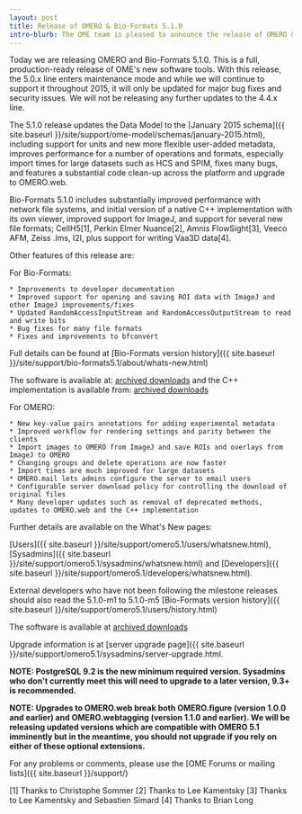 ```yaml
---
layout: post
title: Release of OMERO & Bio-Formats 5.1.0
intro-blurb: The OME team is pleased to announce the release of OMERO & Bio-Formats 5.1.0
---
```


Today we are releasing OMERO and Bio-Formats 5.1.0. This is a full, production-ready release of OME's new software tools. With this release, the 5.0.x line enters maintenance mode and while we will continue to support it throughout 2015, it will only be updated for major bug fixes and security issues. We will not be releasing any further updates to the 4.4.x line.

The 5.1.0 release updates the Data Model to the [January 2015 schema]({{ site.baseurl }}/site/support/ome-model/schemas/january-2015.html), including support for units and new more flexible user-added metadata, improves performance for a number of operations and formats, especially import times for large datasets such as HCS and SPIM, fixes many bugs, and features a substantial code clean-up across the platform and upgrade to OMERO.web.

Bio-Formats 5.1.0 includes substantially improved performance with network file systems, and initial version of a native C++ implementation with its own viewer, improved support for ImageJ, and support for several new file formats; CellH5[1], Perkin Elmer Nuance[2], Amnis FlowSight[3], Veeco AFM, Zeiss .lms, I2I, plus support for writing Vaa3D data[4].

Other features of this release are:

For Bio-Formats:

    * Improvements to developer documentation
    * Improved support for opening and saving ROI data with ImageJ and other ImageJ improvements/fixes
    * Updated RandomAccessInputStream and RandomAccessOutputStream to read and write bits
    * Bug fixes for many file formats
    * Fixes and improvements to bfconvert

Full details can be found at [Bio-Formats version history]({{ site.baseurl }}/site/support/bio-formats5.1/about/whats-new.html)

The software is available at: [archived downloads](https://downloads.openmicroscopy.org/bio-formats/5.1.0) and the C++ implementation is available from: [archived downloads](https://downloads.openmicroscopy.org/bio-formats-cpp/5.1.0/)

For OMERO:

    * New key-value pairs annotations for adding experimental metadata
    * Improved workflow for rendering settings and parity between the clients
    * Import images to OMERO from ImageJ and save ROIs and overlays from ImageJ to OMERO
    * Changing groups and delete operations are now faster
    * Import times are much improved for large datasets
    * OMERO.mail lets admins configure the server to email users
    * Configurable server download policy for controlling the download of original files
    * Many developer updates such as removal of deprecated methods, updates to OMERO.web and the C++ implementation

Further details are available on the What's New pages:

[Users]({{ site.baseurl }}/site/support/omero5.1/users/whatsnew.html), [Sysadmins]({{ site.baseurl }}/site/support/omero5.1/sysadmins/whatsnew.html) and [Developers]({{ site.baseurl }}/site/support/omero5.1/developers/whatsnew.html).

External developers who have not been following the milestone releases should also read the 5.1.0-m1 to 5.1.0-m5 [Bio-Formats version history]({{ site.baseurl }}/site/support/omero5.1/users/history.html)

The software is available at [archived downloads](https://downloads.openmicroscopy.org/omero/5.1.0)

Upgrade information is at [server upgrade page]({{ site.baseurl }}/site/support/omero5.1/sysadmins/server-upgrade.html.

**NOTE: PostgreSQL 9.2 is the new minimum required version. Sysadmins who don't currently meet this will need to upgrade to a later version, 9.3+ is recommended.**

**NOTE: Upgrades to OMERO.web break both OMERO.figure (version 1.0.0 and earlier) and OMERO.webtagging (version 1.1.0 and earlier). We will be releasing updated versions which are compatible with OMERO 5.1 imminently but in the meantime, you should not upgrade if you rely on either of these optional extensions.**

For any problems or comments, please use the [OME Forums or mailing lists]({{ site.baseurl }}/support/)


[1] Thanks to Christophe Sommer [2] Thanks to Lee Kamentsky [3] Thanks to Lee Kamentsky and Sebastien Simard [4] Thanks to Brian Long
